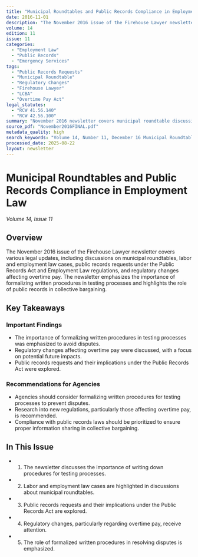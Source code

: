 ```yaml
---
title: "Municipal Roundtables and Public Records Compliance in Employment Law"
date: 2016-11-01
description: "The November 2016 issue of the Firehouse Lawyer newsletter covers various legal updates, including discussions on municipal roundtables, labor and employment law cases, public records requests under the Public Records Act and Employment Law regulations, and regulatory changes affecting overtime pay. The newsletter emphasizes the importance of formalizing written procedures in testing processes and highlights the role of public records in collective bargaining."
volume: 14
edition: 11
issue: 11
categories:
  - "Employment Law"
  - "Public Records"
  - "Emergency Services"
tags:
  - "Public Records Requests"
  - "Municipal Roundtable"
  - "Regulatory Changes"
  - "Firehouse Lawyer"
  - "LCBA"
  - "Overtime Pay Act"
legal_statutes:
  - "RCW 41.56.140"
  - "RCW 42.56.100"
summary: "November 2016 newsletter covers municipal roundtable discussions on labor and employment law, examines public records requests compliance under Public Records Act RCW 42.56.100 and Employment Law regulations RCW 41.56.140, analyzes regulatory changes affecting overtime pay implementation, emphasizes importance of formalizing written procedures in testing processes to prevent disputes, and highlights public records role in collective bargaining negotiations."
source_pdf: "November2016FINAL.pdf"
metadata_quality: high
search_keywords: "Volume 14, Number 11, December 16 Municipal Roundtable, Public Records Requests, Regulatory Changes, Municipal Roundtable, LCBA, Overtime Pay Act, Firehouse Lawyer, November 2016"
processed_date: 2025-08-22
layout: newsletter
---
```


# Municipal Roundtables and Public Records Compliance in Employment Law

*Volume 14, Issue 11*

## Overview

The November 2016 issue of the Firehouse Lawyer newsletter covers various legal updates, including discussions on municipal roundtables, labor and employment law cases, public records requests under the Public Records Act and Employment Law regulations, and regulatory changes affecting overtime pay. The newsletter emphasizes the importance of formalizing written procedures in testing processes and highlights the role of public records in collective bargaining.

## Key Takeaways

### Important Findings

- The importance of formalizing written procedures in testing processes was emphasized to avoid disputes.
- Regulatory changes affecting overtime pay were discussed, with a focus on potential future impacts.
- Public records requests and their implications under the Public Records Act were explored.

### Recommendations for Agencies

- Agencies should consider formalizing written procedures for testing processes to prevent disputes.
- Research into new regulations, particularly those affecting overtime pay, is recommended.
- Compliance with public records laws should be prioritized to ensure proper information sharing in collective bargaining.

## In This Issue

- 1. The newsletter discusses the importance of writing down procedures for testing processes.
- 2. Labor and employment law cases are highlighted in discussions about municipal roundtables.
- 3. Public records requests and their implications under the Public Records Act are explored.
- 4. Regulatory changes, particularly regarding overtime pay, receive attention.
- 5. The role of formalized written procedures in resolving disputes is emphasized.

